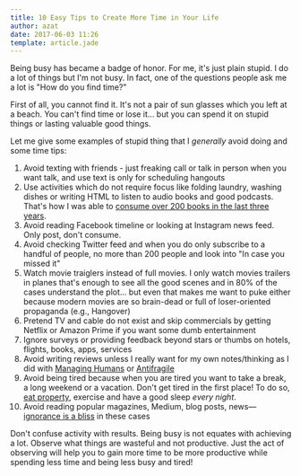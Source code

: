 ```yaml
---
title: 10 Easy Tips to Create More Time in Your Life
author: azat
date: 2017-06-03 11:26
template: article.jade
---
```


Being busy has became a badge of honor. For me, it's just plain stupid. I do a lot of things but I'm not busy. In fact, one of the questions people ask me a lot is "How do you find time?"

First of all, you cannot find it. It's not a pair of sun glasses which you left at a beach. You can't find time or lose it... but you can spend it on stupid things or lasting valuable good things.

Let me give some examples of stupid thing that I *generally* avoid doing and some time tips:

1. Avoid texting with friends - just freaking call or talk in person when you want talk, and use text is only for scheduling hangouts
1. Use activities which do not require focus like folding laundry, washing dishes or writing HTML to listen to audio books and good podcasts. That's how I was able to [consume over 200 books in the last three years](http://azat.co/blog/200-books).
1. Avoid reading Facebook timeline or looking at Instagram news feed. Only post, don't consume.
1. Avoid checking Twitter feed and when you do only subscribe to a handful of people, no more than 200 people and look into "In case you missed it"
1. Watch movie traiglers instead of full movies. I only watch movies trailers in planes that's enough to see all the good scenes and in 80% of the cases understand the plot... but even that makes me want to puke either because modern movies are so brain-dead or full of loser-oriented propaganda (e.g., Hangover)
1. Pretend TV and cable do not exist and skip commercials by getting Netflix or Amazon Prime if you want some dumb entertainment
1. Ignore surveys or providing feedback beyond stars or thumbs on hotels, flights, books, apps, services
1. Avoid writing reviews unless I really want for my own notes/thinking as I did with [Managing Humans](https://webapplog.com/managing-humans-summary/) or [Antifragile](http://azat.co/blog/barbell)
1. Avoid being tired because when you are tired you want to take a break, a long weekend or a vacation. Don't get tired in the first place! To do so, [eat property](http://azat.co/blog/paleo-superpowers), exercise and have a good sleep *every night*.
1. Avoid reading popular magazines, Medium, blog posts, news—[ignorance is a bliss](http://azat.co/blog/ignorance) in these cases


Don't confuse activity with results. Being busy is not equates with achieving a lot. Observe what things are wasteful and not productive. Just the act of observing will help you to gain more time to be more productive while spending less time and being less busy and tired!
